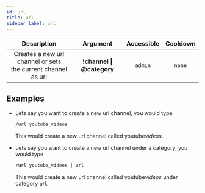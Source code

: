 ```yaml
---
id: url
title: url
sidebar_label: url
---
```


|                            Description                            |         Argument          | Accessible | Cooldown |
| :---------------------------------------------------------------: | :-----------------------: | :--------: | :------: |
| Creates a new url channel or sets<br />the current channel as url | **!channel \| @category** |  `admin`   |  `none`  |

## Examples

- Lets say you want to create a new url channel, you would type

  ```bash
  /url youtube_videos
  ```

  This would create a new url channel called youtube*videos*.

- Lets say you want to create a new url channel under a category, you would type

  ```bash
  /url youtube_videos | url
  ```

  This would create a new url channel called youtube*videos* under category _url_.
